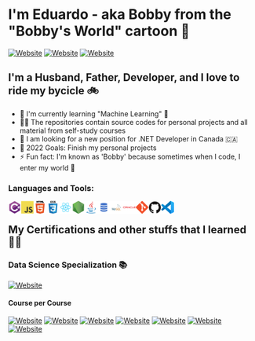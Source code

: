 # I'm Eduardo - aka Bobby from the "Bobby's World" cartoon 🤣 

[![Website](https://img.shields.io/static/v1?label=LinkedIn&message=edualvesrj&color=blue&style=for-the-badge&logo=linkedin)](https://www.linkedin.com/in/edualvesrj/)
[![Website](https://img.shields.io/static/v1?label=Instagram&message=edualvesrj&color=red&style=for-the-badge&logo=instagram)](https://www.instagram.com/edualvesrj/)
[![Website](https://img.shields.io/static/v1?label=Codecademy&message=edualvesrj&color=pink&style=for-the-badge&logo=codecademy)](https://www.codecademy.com/profiles/edualvesrj)

## I'm a Husband, Father, Developer, and I love to ride my bycicle 🚲

- 🌱 I'm currently learning "Machine Learning" 🤖
- 👨‍🎓 The repositories contain source codes for personal projects and all material from self-study courses
- 👯 I am looking for a new position for .NET Developer in Canada 🇨🇦
- 🥅 2022 Goals: Finish my personal projects
- ⚡ Fun fact: I'm known as 'Bobby' because sometimes when I code, I enter my world 🤪

### Languages and Tools:

<img align="left" alt="C#" width="26px" src="https://raw.githubusercontent.com/izumin5210/emojipack-for-devicon/master/png/csharp.png" />
<img align="left" alt="JavaScript" width="26px" src="https://raw.githubusercontent.com/izumin5210/emojipack-for-devicon/master/png/javascript.png" />
<img align="left" alt="HTML5" width="26px" src="https://raw.githubusercontent.com/github/explore/80688e429a7d4ef2fca1e82350fe8e3517d3494d/topics/html/html.png" />
<img align="left" alt="CSS3" width="26px" src="https://raw.githubusercontent.com/github/explore/80688e429a7d4ef2fca1e82350fe8e3517d3494d/topics/css/css.png" />
<img align="left" alt="React" width="26px" src="https://raw.githubusercontent.com/github/explore/80688e429a7d4ef2fca1e82350fe8e3517d3494d/topics/react/react.png" />
<img align="left" alt="Node.js" width="26px" src="https://raw.githubusercontent.com/github/explore/80688e429a7d4ef2fca1e82350fe8e3517d3494d/topics/nodejs/nodejs.png" />
<img align="left" alt="Java" width="26px" src="https://raw.githubusercontent.com/izumin5210/emojipack-for-devicon/master/png/java.png" />
<img align="left" alt="SQL" width="26px" src="https://raw.githubusercontent.com/github/explore/80688e429a7d4ef2fca1e82350fe8e3517d3494d/topics/sql/sql.png" />
<img align="left" alt="MySQL" width="26px" src="https://raw.githubusercontent.com/github/explore/80688e429a7d4ef2fca1e82350fe8e3517d3494d/topics/mysql/mysql.png" />
<img align="left" alt="Oracle" width="26px" src="https://raw.githubusercontent.com/izumin5210/emojipack-for-devicon/master/png/oracle.png" />
<img align="left" alt="Git" width="26px" src="https://raw.githubusercontent.com/izumin5210/emojipack-for-devicon/master/png/git.png" />
<img align="left" alt="GitHub" width="26px" src="https://raw.githubusercontent.com/izumin5210/emojipack-for-devicon/master/png/github.png" />
<img align="left" alt="Visual Studio Code" width="26px" src="https://raw.githubusercontent.com/github/explore/80688e429a7d4ef2fca1e82350fe8e3517d3494d/topics/visual-studio-code/visual-studio-code.png" />

<br/>

## My Certifications and other stuffs that I learned 👨‍🎓

### Data Science Specialization 📚

[![Website](https://img.shields.io/static/v1?label=Coursera&message=Data%20Science%20:%20Foundations%20using%20R&color=blue&style=for-the-badge&logo=coursera)](https://coursera.org/share/97d309c1ce5eec3975857ab21ff07e96)

#### Course per Course

[![Website](https://img.shields.io/static/v1?label=Coursera&message=The%20Data%20Scientist’s%20Toolbox&color=blue&style=for-the-badge&logo=coursera)](https://coursera.org/share/97d309c1ce5eec3975857ab21ff07e96)
[![Website](https://img.shields.io/static/v1?label=Coursera&message=R%20Programming&color=blue&style=for-the-badge&logo=coursera)](https://coursera.org/share/c6816cdffbd61c7c23cb0f299d6d5b1c)
[![Website](https://img.shields.io/static/v1?label=Coursera&message=Getting%20and%20Cleaning%20Data&color=blue&style=for-the-badge&logo=coursera)](https://coursera.org/share/676219a3aa724e5771616f2315e7151f)
[![Website](https://img.shields.io/static/v1?label=Coursera&message=Exploratory%20Data%20Analysis&color=blue&style=for-the-badge&logo=coursera)](https://coursera.org/share/c855179648d90f9acb44a77ba48f851b)
[![Website](https://img.shields.io/static/v1?label=Coursera&message=Statistical%20Inference&color=blue&style=for-the-badge&logo=coursera)](https://coursera.org/share/98fb4bc65a9dc308949ab4ea6605ec10)
[![Website](https://img.shields.io/static/v1?label=Coursera&message=Reproducible%20Research&color=blue&style=for-the-badge&logo=coursera)](https://coursera.org/share/e0b8ee06e16ff37700e52048ce2dfd7d)
[![Website](https://img.shields.io/static/v1?label=Coursera&message=Reproducible%20Research&color=blue&style=for-the-badge&logo=coursera)](https://coursera.org/share/e0b8ee06e16ff37700e52048ce2dfd7d)





